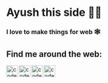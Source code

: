 # **Ayush** this side 👨‍💻

### I love to make things for web 🕸

## Find me around the web:

[<img align="left" alt="codeSTACKr.com" width="30px" src="https://img.icons8.com/color/96/000000/globe--v1.png"/>][website]
[<img align="left" alt="codeSTACKr | LinkedIn" width="30px" src="https://img.icons8.com/color/96/000000/linkedin.png" />][linkedin]
[<img align="left" alt="codeSTACKr | Instagram" width="30px" src="https://img.icons8.com/color/96/000000/instagram-new--v1.png" />][instagram]
[<img align="left" alt="codeSTACKr | Instagram" width="30px"  src="https://img.icons8.com/color/96/000000/twitter.png" />][twitter]

<br />

[website]: https://ayushguptaa.com/
[instagram]: https://www.instagram.com/ayushgptaa/
[linkedin]: https://www.linkedin.com/in/ayush-gupta-54a855139/
[twitter]: https://twitter.com/ayushgptaa/
